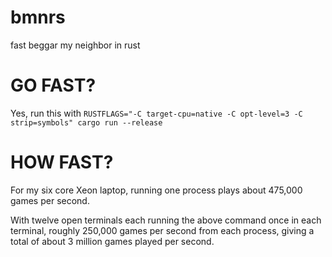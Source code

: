 # bmnrs
fast beggar my neighbor in rust

# GO FAST?
Yes, run this with `RUSTFLAGS="-C target-cpu=native -C opt-level=3 -C strip=symbols" cargo run --release`

# HOW FAST?
For my six core Xeon laptop, running one process plays about 475,000 games per second.

With twelve open terminals each running the above command once in each terminal, roughly 250,000 games per second from each process, giving a total of about 3 million games played per second.
